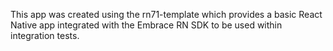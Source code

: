 This app was created using the rn71-template which provides a basic React Native app integrated with
the Embrace RN SDK to be used within integration tests.